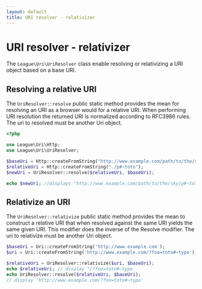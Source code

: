 ```yaml
---
layout: default
title: URI resolver - relativizer
---
```


URI resolver - relativizer
=======

The `League\Uri\UriResolver` class enable resolving or relativizing a URI object based on a base URI. 

## Resolving a relative URI

The `UriResolver::resolve` public static method provides the mean for resolving an URI as a browser would for a relative URI. When performing URI resolution the returned URI is normalized according to RFC3986 rules. The uri to resolved must be another Uri object.

~~~php
<?php

use League\Uri\Http;
use League\Uri\UriResolver;

$baseUri = Http::createFromString("http://www.example.com/path/to/the/sky/");
$relativeUri = Http::createFromString("./p#~toto");
$newUri = UriResolver::resolve($relativeUri, $baseUri);

echo $newUri; //displays "http://www.example.com/path/to/the/sky/p#~toto"
~~~

## Relativize an URI

The `UriResolver::relativize` public static method provides the mean to construct a relative URI that when resolved against the same URI yields the same given URI. This modifier does the inverse of the Resolve modifier. The uri to relativize must be another Uri object.

~~~php
$baseUri = Uri::createFromString('http://www.example.com');
$uri = Uri::createFromString('http://www.example.com/?foo=toto#~typo');

$relativeUri = UriResolver::relativize($uri, $baseUri);
echo $relativeUri; // display "/?foo=toto#~typo
echo UriResolver::resolve($relativeUri, $baseUri);
// display 'http://www.example.com/?foo=toto#~typo'
~~~